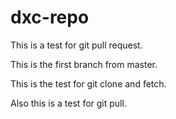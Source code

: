 # dxc-repo

This is a test for git pull request.

This is the first branch from master.


This is the test for git clone and fetch.

Also this is  a test for git pull.


